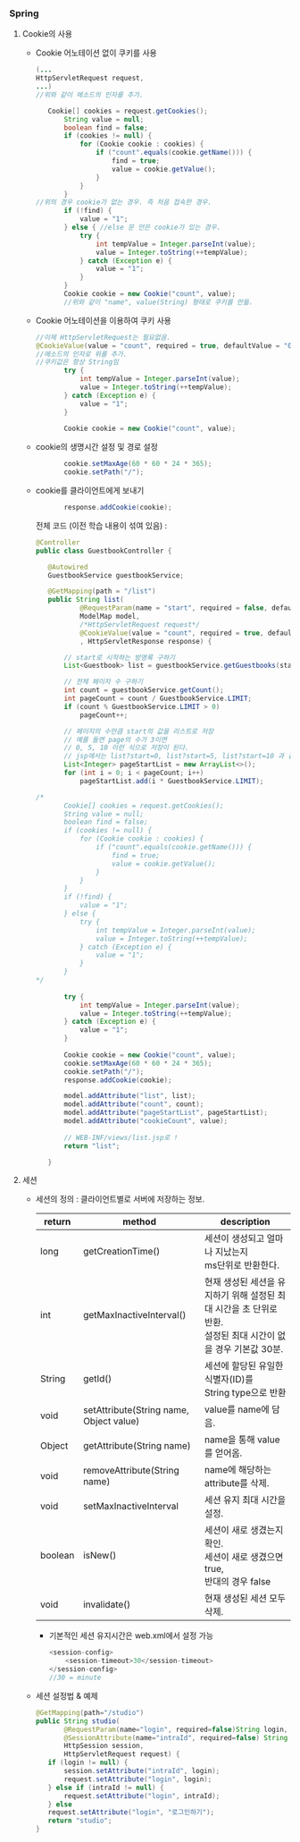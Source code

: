 ### Spring

1. Cookie의 사용

   * Cookie 어노테이션 없이 쿠키를 사용

     ```java
     (...
     HttpServletRequest request,
     ...)
     //위와 같이 메소드의 인자를 추가.
     
     	Cookie[] cookies = request.getCookies();
     		String value = null;
     		boolean find = false;
     		if (cookies != null) {
     			for (Cookie cookie : cookies) {
     				if ("count".equals(cookie.getName())) {
     					find = true;
     					value = cookie.getValue();
     				}
     			}
     		}
     //위의 경우 cookie가 없는 경우. 즉 처음 접속한 경우.
     		if (!find) {
     			value = "1";
     		} else { //else 문 안은 cookie가 있는 경우.
     			try {
     				int tempValue = Integer.parseInt(value);
     				value = Integer.toString(++tempValue);
     			} catch (Exception e) {
     				value = "1";
     			}
     		}
     		Cookie cookie = new Cookie("count", value);
     		//위와 같이 "name", value(String) 형태로 쿠키를 만듦.
     
     ```

   * Cookie 어노테이션을 이용하여 쿠키 사용

     ```java
     //이제 HttpServletRequest는 필요없음.
     @CookieValue(value = "count", required = true, defaultValue = "0") String value
     //메소드의 인자로 위를 추가.
     //쿠키값은 항상 String임
         	try {
     			int tempValue = Integer.parseInt(value);
     			value = Integer.toString(++tempValue);
     		} catch (Exception e) {
     			value = "1";
     		}
     		
     		Cookie cookie = new Cookie("count", value);
     ```

   * cookie의 생명시간 설정 및 경로 설정

     ```java
     		cookie.setMaxAge(60 * 60 * 24 * 365);
     		cookie.setPath("/");
     ```

   * cookie를 클라이언트에게 보내기

     ```java
     		response.addCookie(cookie);
     ```

     전체 코드 (이전 학습 내용이 섞여 있음) :

     ```java
     @Controller
     public class GuestbookController {
     
     	@Autowired
     	GuestbookService guestbookService;
     
     	@GetMapping(path = "/list")
     	public String list(
     			@RequestParam(name = "start", required = false, defaultValue = "0") int start, 
     			ModelMap model,
     			/*HttpServletRequest request*/
     			@CookieValue(value = "count", required = true, defaultValue = "0") String value
     			, HttpServletResponse response) {
     
     		// start로 시작하는 방명록 구하기
     		List<Guestbook> list = guestbookService.getGuestbooks(start);
     
     		// 전체 페이지 수 구하기
     		int count = guestbookService.getCount();
     		int pageCount = count / GuestbookService.LIMIT;
     		if (count % GuestbookService.LIMIT > 0)
     			pageCount++;
     
     		// 페이지의 수만큼 start의 값을 리스트로 저장
     		// 예를 들면 page의 수가 3이면
     		// 0, 5, 10 이런 식으로 저장이 된다.
     		// jsp에서는 list?start=0, list?start=5, list?start=10 과 같이 링크가 걸릴 것이다.
     		List<Integer> pageStartList = new ArrayList<>();
     		for (int i = 0; i < pageCount; i++)
     			pageStartList.add(i * GuestbookService.LIMIT);
     
     /*
     		Cookie[] cookies = request.getCookies();
     		String value = null;
     		boolean find = false;
     		if (cookies != null) {
     			for (Cookie cookie : cookies) {
     				if ("count".equals(cookie.getName())) {
     					find = true;
     					value = cookie.getValue();
     				}
     			}
     		}
     		if (!find) {
     			value = "1";
     		} else {
     			try {
     				int tempValue = Integer.parseInt(value);
     				value = Integer.toString(++tempValue);
     			} catch (Exception e) {
     				value = "1";
     			}
     		}
     */
     		
     		try {
     			int tempValue = Integer.parseInt(value);
     			value = Integer.toString(++tempValue);
     		} catch (Exception e) {
     			value = "1";
     		}
     		
     		Cookie cookie = new Cookie("count", value);
     		cookie.setMaxAge(60 * 60 * 24 * 365);
     		cookie.setPath("/");
     		response.addCookie(cookie);
     
     		model.addAttribute("list", list);
     		model.addAttribute("count", count);
     		model.addAttribute("pageStartList", pageStartList);
     		model.addAttribute("cookieCount", value);
     		
     		// WEB-INF/views/list.jsp로 !
     		return "list";
     
     	}
     ```

2. 세션

   * 세션의 정의 : 클라이언트별로 서버에 저장하는 정보.

     | return  | method                                  | description                                                  |
     | ------- | --------------------------------------- | ------------------------------------------------------------ |
     | long    | getCreationTime()                       | 세션이 생성되고 얼마나 지났는지 <br />ms단위로 반환한다.     |
     | int     | getMaxInactiveInterval()                | 현재 생성된 세션을 유지하기 위해 설정된 최대 시간을 초 단위로 반환.<br />설정된 최대 시간이 없을 경우 기본값 30분. |
     | String  | getId()                                 | 세션에 할당된 유일한 식별자(ID)를<br />String type으로 반환  |
     | void    | setAttribute(String name, Object value) | value를 name에 담음.                                         |
     | Object  | getAttribute(String name)               | name을 통해 value를 얻어옴.                                  |
     | void    | removeAttribute(String name)            | name에 해당하는 attribute를 삭제.                            |
     | void    | setMaxInactiveInterval                  | 세션 유지 최대 시간을 설정.                                  |
     | boolean | isNew()                                 | 세션이 새로 생겼는지 확인. <br>세션이 새로 생겼으면 true, <br>반대의 경우 false |
     | void    | invalidate()                            | 현재 생성된 세션 모두 삭제.                                  |

     * 기본적인 세션 유지시간은 web.xml에서 설정 가능

       ```java
       <session-config>
           <session-timeout>30</session-timeout>
       </session-config>
       //30 = minute
       ```

   * 세션 설정법 & 예제

     ```java
     @GetMapping(path="/studio")
     public String studio(
     		@RequestParam(name="login", required=false)String login,
     		@SessionAttribute(name="intraId", required=false) String intraId,
     		HttpSession session,
     		HttpServletRequest request) {
     	if (login != null) {
     		session.setAttribute("intraId", login);
     		request.setAttribute("login", login);
     	} else if (intraId != null) {
     		request.setAttribute("login", intraId);
     	} else
		request.setAttribute("login", "로그인하기");
     	return "studio";
     }
     ```
     
     

